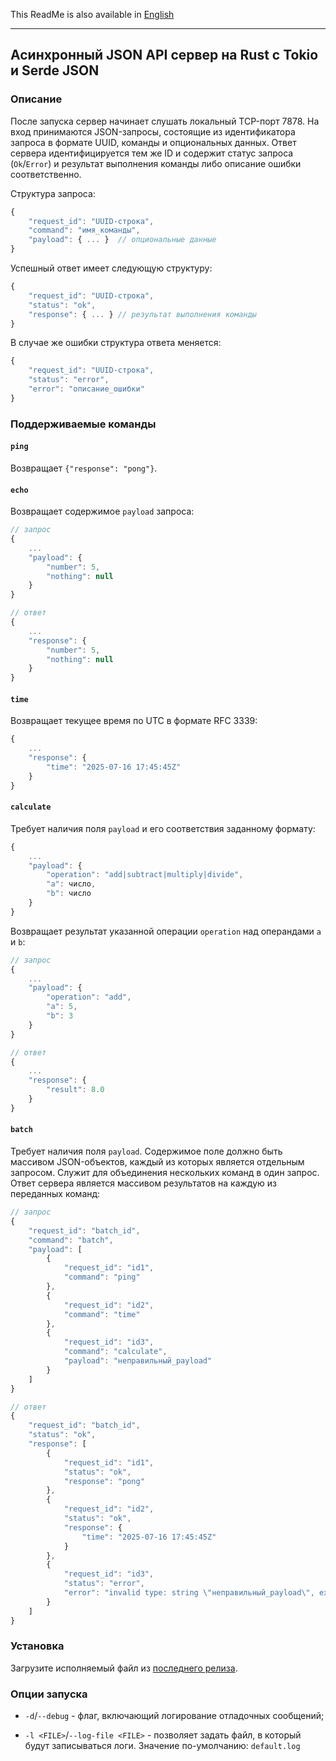 This ReadMe is also available in [English](README-EN.md)

---

## Асинхронный JSON API сервер на Rust с Tokio и Serde JSON

### Описание

После запуска сервер начинает слушать локальный TCP-порт 7878. На вход принимаются JSON-запросы, состоящие из идентификатора запроса в формате UUID, команды и опциональных данных. Ответ сервера идентифицируется тем же ID и содержит статус запроса (`Ok`/`Error`) и результат выполнения команды либо описание ошибки соответственно.

Структура запроса:
```js
{
    "request_id": "UUID-строка",
    "command": "имя_команды",
    "payload": { ... }  // опциональные данные
}
```

Успешный ответ имеет следующую структуру:
```js
{
    "request_id": "UUID-строка",
    "status": "ok",
    "response": { ... } // результат выполнения команды
}
```

В случае же ошибки структура ответа меняется:
```js
{
    "request_id": "UUID-строка",
    "status": "error",
    "error": "описание_ошибки"
}
```

### Поддерживаемые команды

#### `ping`

Возвращает `{"response": "pong"}`.

#### `echo`

Возвращает содержимое `payload` запроса:
```js
// запрос
{
    ...
    "payload": {
        "number": 5,
        "nothing": null
    }
}

// ответ
{
    ...
    "response": {
        "number": 5,
        "nothing": null
    }
}
```

#### `time`

Возвращает текущее время по UTC в формате RFC 3339:
```js
{
    ...
    "response": {
        "time": "2025-07-16 17:45:45Z"
    }
}
```

#### `calculate`

Требует наличия поля `payload` и его соответствия заданному формату:
```js
{
    ...
    "payload": {
        "operation": "add|subtract|multiply|divide",
        "a": число,
        "b": число
    }
}
```
Возвращает результат указанной операции `operation` над операндами `a` и `b`:
```js
// запрос
{
    ...
    "payload": {
        "operation": "add",
        "a": 5,
        "b": 3
    }
}

// ответ
{
    ...
    "response": {
        "result": 8.0
    }
}
```

#### `batch`

Требует наличия поля `payload`. Содержимое поле должно быть массивом JSON-объектов, каждый из которых является отдельным запросом.
Служит для объединения нескольких команд в один запрос. Ответ сервера является массивом результатов на каждую из переданных команд:
```js
// запрос
{
    "request_id": "batch_id",
    "command": "batch",
    "payload": [
        {
            "request_id": "id1",
            "command": "ping"
        },
        {
            "request_id": "id2",
            "command": "time"
        },
        {
            "request_id": "id3",
            "command": "calculate",
            "payload": "неправильный_payload"
        }
    ]
}

// ответ
{
    "request_id": "batch_id",
    "status": "ok",
    "response": [
        {
            "request_id": "id1",
            "status": "ok",
            "response": "pong"
        },
        {
            "request_id": "id2",
            "status": "ok",
            "response": {
                "time": "2025-07-16 17:45:45Z"
            }
        },
        {
            "request_id": "id3",
            "status": "error",
            "error": "invalid type: string \"неправильный_payload\", expected struct CalculationPayload"
        }
    ]
}
```

### Установка

Загрузите исполняемый файл из [последнего релиза](https://github.com/rinkulu/testrust/releases/latest).

### Опции запуска

- `-d`/`--debug` - флаг, включающий логирование отладочных сообщений;

- `-l <FILE>`/`--log-file <FILE>` - позволяет задать файл, в который будут записываться логи.
Значение по-умолчанию: `default.log`
